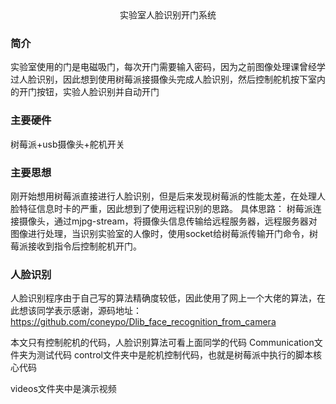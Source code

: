<center>实验室人脸识别开门系统</center>

### 简介
实验室使用的门是电磁吸门，每次开门需要输入密码，因为之前图像处理课曾经学过人脸识别，因此想到使用树莓派接摄像头完成人脸识别，然后控制舵机按下室内的开门按钮，实验人脸识别并自动开门
### 主要硬件

树莓派+usb摄像头+舵机开关

### 主要思想

刚开始想用树莓派直接进行人脸识别，但是后来发现树莓派的性能太差，在处理人脸特征信息时卡的严重，因此想到了使用远程识别的思路。
具体思路：
树莓派连接摄像头，通过mjpg-stream，将摄像头信息传输给远程服务器，远程服务器对图像进行处理，当识别实验室的人像时，使用socket给树莓派传输开门命令，树莓派接收到指令后控制舵机开门。

### 人脸识别

人脸识别程序由于自己写的算法精确度较低，因此使用了网上一个大佬的算法，在此想该同学表示感谢，源码地址：
https://github.com/coneypo/Dlib_face_recognition_from_camera

本文只有控制舵机的代码，人脸识别算法可看上面同学的代码
Communication文件夹为测试代码
control文件夹中是舵机控制代码，也就是树莓派中执行的脚本核心代码

videos文件夹中是演示视频
